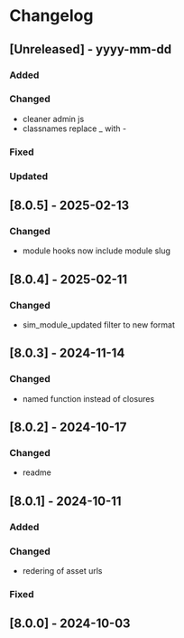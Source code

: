 # Changelog
## [Unreleased] - yyyy-mm-dd

### Added

### Changed
- cleaner admin js
- classnames replace _ with -

### Fixed

### Updated

## [8.0.5] - 2025-02-13


### Changed
- module hooks now include module slug

## [8.0.4] - 2025-02-11


### Changed
- sim_module_updated filter to new format

## [8.0.3] - 2024-11-14


### Changed
- named function instead of closures

## [8.0.2] - 2024-10-17


### Changed
- readme

## [8.0.1] - 2024-10-11


### Added

### Changed
- redering of asset urls

### Fixed

## [8.0.0] - 2024-10-03
